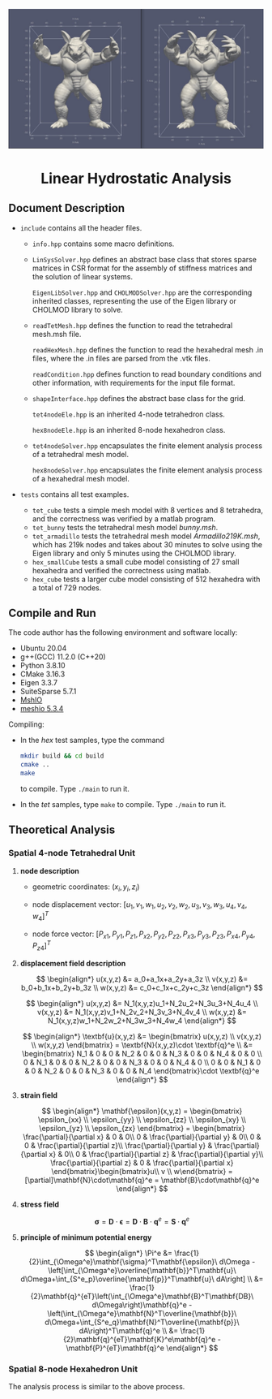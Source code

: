 ![comparison of armadillo](./tests/tet_armadillo/image/comparison.jpg)

<h1 align = "center">Linear Hydrostatic Analysis</h1>

## Document Description

+ `include` contains all the header files.

  + `info.hpp` contains some macro definitions.
  
  + `LinSysSolver.hpp` defines an abstract base class that stores sparse matrices in CSR format for the assembly of stiffness matrices and the solution of linear systems.
  
    `EigenLibSolver.hpp` and `CHOLMODSolver.hpp` are the corresponding inherited classes, representing the use of the Eigen library or CHOLMOD library to solve.
    
  + `readTetMesh.hpp` defines the function to read the tetrahedral mesh.msh file.
  
    `readHexMesh.hpp` defines the function to read the hexahedral mesh .in files, where the .in files are parsed from the .vtk files.
  
    `readCondition.hpp` defines function to read boundary conditions and other information, with requirements for the input file format.
  
  + `shapeInterface.hpp` defines the abstract base class for the grid.
  
    `tet4nodeEle.hpp` is an inherited 4-node tetrahedron class.
  
    `hex8nodeEle.hpp` is an inherited 8-node hexahedron class.
  
  + `tet4nodeSolver.hpp` encapsulates the finite element analysis process of a tetrahedral mesh model.
  
    `hex8nodeSolver.hpp` encapsulates the finite element analysis process of a hexahedral mesh model.
  
+ `tests` contains all test examples.

  + `tet_cube` tests a simple mesh model with 8 vertices and 8 tetrahedra, and the correctness was verified by a matlab program.
  + `tet_bunny` tests the tetrahedral mesh model *bunny.msh*.
  + `tet_armadillo` tests the tetrahedral mesh model *Armadillo219K.msh*, which has 219k nodes and takes about 30 minutes to solve using the Eigen library and only 5 minutes using the CHOLMOD library.
  + `hex_smallCube` tests a small cube model consisting of 27 small hexahedra and verified the correctness using matlab.
  + `hex_cube` tests a larger cube model consisting of 512 hexahedra with a total of 729 nodes.

## Compile and Run

The code author has the following environment and software locally:

+ Ubuntu 20.04
+ g++(GCC) 11.2.0 (C++20)
+ Python 3.8.10
+ CMake 3.16.3
+ Eigen 3.3.7
+ SuiteSparse 5.7.1
+ [MshIO](https://github.com/qnzhou/MshIO)
+ [meshio 5.3.4](https://github.com/nschloe/meshio)

Compiling:

+ In the *hex* test samples, type the command

  ```bash
  mkdir build && cd build
  cmake ..
  make
  ```

  to compile. Type `./main` to run it.

+ In the *tet* samples, type `make` to compile. Type `./main` to run it.

## Theoretical Analysis

### Spatial 4-node Tetrahedral Unit

1. **node description**

   + geometric coordinates: $(x_i, y_i, z_i)$

   + node displacement vector: $[u_1, v_1, w_1, u_2, v_2, w_2, u_3, v_3, w_3, u_4, v_4, w_4]^T$

   + node force vector: $[P_{x1}, P_{y1}, P_{z1}, P_{x2}, P_{y2}, P_{z2}, P_{x3}, P_{y3}, P_{z3}, P_{x4}, P_{y4}, P_{z4}]^T$

2. **displacement field description**

   $$
   \begin{align*}
   u(x,y,z) &= a_0+a_1x+a_2y+a_3z \\
   v(x,y,z) &= b_0+b_1x+b_2y+b_3z \\
   w(x,y,z) &= c_0+c_1x+c_2y+c_3z
   \end{align*}
   $$

   $$
   \begin{align*}
   u(x,y,z) &= N_1(x,y,z)u_1+N_2u_2+N_3u_3+N_4u_4 \\
   v(x,y,z) &= N_1(x,y,z)v_1+N_2v_2+N_3v_3+N_4v_4 \\
   w(x,y,z) &= N_1(x,y,z)w_1+N_2w_2+N_3w_3+N_4w_4
   \end{align*}
   $$

   $$
   \begin{align*}
   \textbf{u}(x,y,z) &= \begin{bmatrix} u(x,y,z) \\ v(x,y,z) \\ w(x,y,z) \end{bmatrix} = \textbf{N}(x,y,z)\cdot \textbf{q}^e \\
   &= \begin{bmatrix} 
   N_1 & 0 & 0 & N_2 & 0 & 0 & N_3 & 0 & 0 & N_4 & 0 & 0 \\
   0 & N_1 & 0 & 0 & N_2 & 0 & 0 & N_3 & 0 & 0 & N_4 & 0 \\
   0 & 0 & N_1 & 0 & 0 & N_2 & 0 & 0 & N_3 & 0 & 0 & N_4
   \end{bmatrix}\cdot \textbf{q}^e
   \end{align*}
   $$

3. **strain field**

   $$
   \begin{align*}
   \mathbf{\epsilon}(x,y,z) = \begin{bmatrix}
   \epsilon_{xx} \\
   \epsilon_{yy} \\
   \epsilon_{zz} \\
   \epsilon_{xy} \\ 
   \epsilon_{yz} \\ 
   \epsilon_{zx}
   \end{bmatrix} = \begin{bmatrix}
   \frac{\partial}{\partial x} & 0 & 0\\
   0 & \frac{\partial}{\partial y} & 0\\
   0 & 0 & \frac{\partial}{\partial z}\\
   \frac{\partial}{\partial y} & \frac{\partial}{\partial x} & 0\\
   0 & \frac{\partial}{\partial z} & \frac{\partial}{\partial y}\\
   \frac{\partial}{\partial z} & 0 & \frac{\partial}{\partial x}
   \end{bmatrix}\begin{bmatrix}u\\ v \\ w\end{bmatrix} = [\partial]\mathbf{N}\cdot\mathbf{q}^e = \mathbf{B}\cdot\mathbf{q}^e
   \end{align*}
   $$

4. **stress field**

   $$
   \mathbf{\sigma} = \mathbf{D}\cdot\mathbf{\epsilon} = \mathbf{D}\cdot\mathbf{B}\cdot\mathbf{q}^e=\mathbf{S}\cdot\mathbf{q}^e
   $$

5. **principle of minimum potential energy**

   $$
   \begin{align*}
   \Pi^e &= \frac{1}{2}\int_{\Omega^e}\mathbf{\sigma}^T\mathbf{\epsilon}\ d\Omega - \left[\int_{\Omega^e}\overline{\mathbf{b}}^T\mathbf{u}\ d\Omega+\int_{S^e_p}\overline{\mathbf{p}}^T\mathbf{u}\ dA\right] \\
   &= \frac{1}{2}\mathbf{q}^{eT}\left(\int_{\Omega^e}\mathbf{B}^T\mathbf{DB}\ d\Omega\right)\mathbf{q}^e - \left(\int_{\Omega^e}\mathbf{N}^T\overline{\mathbf{b}}\ d\Omega+\int_{S^e_q}\mathbf{N}^T\overline{\mathbf{p}}\ dA\right)^T\mathbf{q}^e \\
   &= \frac{1}{2}\mathbf{q}^{eT}\mathbf{K}^e\mathbf{q}^e - \mathbf{P}^{eT}\mathbf{q}^e
   \end{align*}
   $$

### Spatial 8-node Hexahedron Unit

The analysis process is similar to the above process.

